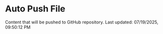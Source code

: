 # Auto Push File

Content that will be pushed to GitHub repository.
Last updated: 07/19/2025, 09:50:12 PM